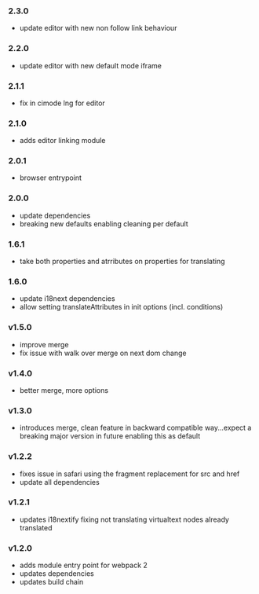 ### 2.3.0
- update editor with new non follow link behaviour

### 2.2.0
- update editor with new default mode iframe

### 2.1.1
- fix in cimode lng for editor

### 2.1.0
- adds editor linking module

### 2.0.1
- browser entrypoint

### 2.0.0
- update dependencies
- breaking new defaults enabling cleaning per default

### 1.6.1
- take both properties and atrributes on properties for translating

### 1.6.0
- update i18next dependencies
- allow setting translateAttributes in init options (incl. conditions)

### v1.5.0
- improve merge
- fix issue with walk over merge on next dom change

### v1.4.0
- better merge, more options

### v1.3.0
- introduces merge, clean feature in backward compatible way...expect a breaking major version in future enabling this as default

### v1.2.2
- fixes issue in safari using the fragment replacement for src and href
- update all dependencies

### v1.2.1
- updates i18nextify fixing not translating virtualtext nodes already translated

### v1.2.0
- adds module entry point for webpack 2
- updates dependencies
- updates build chain
